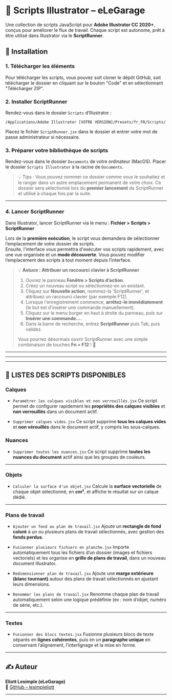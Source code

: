 # 🎨 Scripts Illustrator – eLeGarage

Une collection de scripts JavaScript pour **Adobe Illustrator CC 2020+**, conçus pour améliorer le flux de travail.
Chaque script est autonome, prêt à être utilisé dans Illustrator via le **ScriptRunner**.

## 🚀 Installation

### 1. Télécharger les éléments

Pour télécharger les scripts, vous pouvez soit cloner le dépôt GitHub, soit télécharger le dossier en cliquant sur le bouton "Code" et en sélectionnant "Télécharger ZIP".

### 2. Installer ScriptRunner

Rendez-vous dans le dossier `Scripts` d’Illustrator :

```
/Applications/Adobe Illustrator [VOTRE VERSION]/Presets/fr_FR/Scripts/
```

Placez le fichier `ScriptRunner.jsx` dans le dossier et entrer votre mot de passe administrateur si nécessaire.

### 3. Préparer votre bibliothèque de scripts

Rendez-vous dans le dossier `Documents` de votre ordinateur (MacOS).
Placer le dossier `Scripts Illustrator` à la racine de `Documents`.

> 💡 Tips : Vous pouvez nommer ce dossier comme vous le souhaitez et le ranger dans un autre emplacement permanent de votre choix.
> Ce dossier sera sélectionné lors du **premier lancement** de ScriptRunner et utilisé à chaque fois par la suite.

---

### 4. Lancer ScriptRunner

Dans Illustrator, lancer ScriptRunner via le menu :
**Fichier > Scripts > ScriptRunner**

Lors de la **première exécution**, le script vous demandera de sélectionner l’emplacement de votre dossier de scripts.  
Ensuite, l'interface vous permettra d'exécuter vos scripts rapidement, avec une vue organisée et un **mode découverte**.
Vous pouvez modifier l’emplacement des scripts à tout moment depuis l’interface.

> 💡 **Astuce : Attribuer un raccourci clavier à ScriptRunner**
>
> 1. Ouvrez le panneau **Fenêtre > Scripts d’action**.
> 2. Créez un nouveau script ou sélectionnez-en un existant.
> 3. Cliquez sur **Nouvelle action**, nommez-la 'ScriptRunner', et attribuez un raccourci clavier (par exemple F12).
> 4. Lorsque l'enregistrement commence, **arrêtez-le immédiatement** (le but est d'insérer une commande manuellement).
> 5. Cliquez sur le menu burger en haut à droite du panneau, puis sur **Insérer une commande...**.
> 6. Dans la barre de recherche, entrez **ScriptRunner** puis Tab, puis validez.
>
> Vous pourrez désormais ouvrir ScriptRunner avec une simple combinaison de touches **Fn + F12** ! 🎯

---

---

---

## 🔎 LISTES DES SCRIPTS DISPONIBLES

### Calques

- `Paramétrer les calques visibles et non verrouillés.jsx`
  Ce script permet de configurer rapidement les **propriétés des calques visibles** et **non verrouillés** dans un document actif.

- `Supprimer calques vides.jsx`
  Ce script supprime **tous les calques vides** et **non vérouillés** dans le document actif, y compris les sous-calques.

### Nuances

- `Supprimer toutes les nuances.jsx`
  Ce script supprime **toutes les nuances du document** actif ainsi que les groupes de couleurs.

---

### Objets

- `Calculer la surface d'un objet.jsx`
  Calcule la **surface vectorielle** de chaque objet sélectionné, en **cm²**, et affiche le résultat sur un calque dédié.

---

### Plans de travail

- `Ajouter un fond au plan de travail.jsx`
  Ajoute un **rectangle de fond coloré** à un ou plusieurs plans de travail sélectionnés, avec gestion des **fonds perdus**.

- `Fusionner plusieurs fichiers en planche.jsx`
  Importe automatiquement tous les fichiers d’un dossier (images et fichiers vectoriels) et les organise en **grille de plans de travail**, dans un nouveau document Illustrator.

- `Redimensionner plan de travail.jsx`
  Ajoute une **marge extérieure (blanc tournant)** autour des plans de travail sélectionnés en ajustant leurs dimensions.

- `Renommer les plans de travail.jsx`
  Renomme chaque plan de travail automatiquement selon une logique prédéfinie (ex : nom d’objet, numéro de série, etc.).

---

### Textes

- `Fusionner des blocs textes.jsx`
  Fusionne plusieurs blocs de texte séparés en **lignes cohérentes**, puis en un **paragraphe unique** en conservant l’alignement, l’interlignage et la mise en forme.

---

## ✍️ Auteur

**Eliott Lesimple (eLeGarage)**  
🔗 [GitHub – lesimpleliott](https://github.com/lesimpleliott)

---
